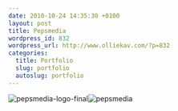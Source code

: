 ```yaml
--- 
date: 2010-10-24 14:35:30 +0100
layout: post
title: Pepsmedia
wordpress_id: 832
wordpress_url: http://www.olliekav.com/?p=832
categories: 
  title: Portfolio
  slug: portfolio
  autoslug: portfolio
---
```

![](http://www.olliekav.com/wp-content/uploads/pepsmedia-logo-final.jpg "pepsmedia-logo-final")![](http://www.olliekav.com/wp-content/uploads/pepsmedia.jpg "pepsmedia")
